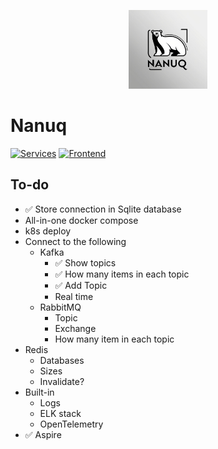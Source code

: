 <p align="center">
    <img src="./images/nanuq-logo.jpg" width="25%"  />
</p>


# Nanuq
[![Services](https://github.com/waelouf/Nanuq/actions/workflows/dotnet.yml/badge.svg)](https://github.com/waelouf/Nanuq/actions/workflows/dotnet.yml)
[![Frontend](https://github.com/waelouf/Nanuq/actions/workflows/vue-app.yml/badge.svg)](https://github.com/waelouf/Nanuq/actions/workflows/vue-app.yml)

## To-do
- ✅ Store connection in Sqlite database
- All-in-one docker compose
- k8s deploy 
- Connect to the following
  - Kafka
    - ✅ Show topics
    - ✅ How many items in each topic
    - ✅ Add Topic
    - Real time
  - RabbitMQ
    - Topic
    - Exchange
    - How many item in each topic
- Redis
    - Databases
    - Sizes
    - Invalidate?
- Built-in
  - Logs
  - ELK stack
  - OpenTelemetry
- ✅ Aspire
